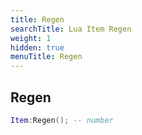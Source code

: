 ```yaml
---
title: Regen
searchTitle: Lua Item Regen
weight: 1
hidden: true
menuTitle: Regen
---
```

## Regen
```lua
Item:Regen(); -- number
```
